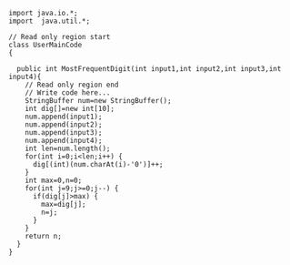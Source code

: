     import java.io.*;
    import  java.util.*;

    // Read only region start
    class UserMainCode
    {

      public int MostFrequentDigit(int input1,int input2,int input3,int input4){
        // Read only region end
        // Write code here...
        StringBuffer num=new StringBuffer();
        int dig[]=new int[10];
        num.append(input1);
        num.append(input2);
        num.append(input3);
        num.append(input4);
        int len=num.length();
        for(int i=0;i<len;i++) {
          dig[(int)(num.charAt(i)-'0')]++;
        }
        int max=0,n=0;
        for(int j=9;j>=0;j--) {
          if(dig[j]>max) {
            max=dig[j];
            n=j;
          }
        }
        return n;
      }
    }
